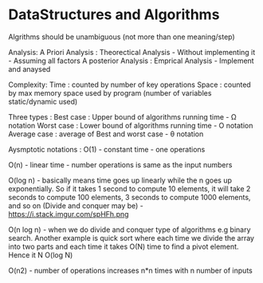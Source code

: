 # DataStructures and Algorithms

Algrithms should be unambiguous (not more than one meaning/step)

Analysis:
A Priori Analysis : Theorectical Analysis - Without implementing it - Assuming all factors
A posterior Analysis : Emprical Analysis - Implement and anaysed

Complexity:
Time : counted by number of key operations
Space : counted by max memory space used by program (number of variables static/dynamic used)


Three types :
 Best case : Upper bound of algorithms running time -  Ω notation
 Worst case : Lower bound of algorithms running time - O notation
 Average case : average of Best and worst case - θ notation

Aysmptotic notations :
O(1) - constant time - one operations

O(n) - linear time - number operations is same as the input numbers

O(log n) -  basically means time goes up linearly while the n goes up exponentially. So if it takes 1 second to compute 10 elements, it will take 2 seconds to compute 100 elements, 3 seconds to compute 1000 elements, and so on (Divide and conquer may be) - https://i.stack.imgur.com/spHFh.png

O(n log n) -  when we do divide and conquer type of algorithms e.g binary search. Another example is quick sort where each time we divide the array into two parts and each time it takes
O(N) time to find a pivot element. Hence it  N O(log N)

O(n2) - number of operations increases n*n times with n number of inputs
